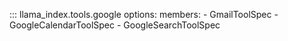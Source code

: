 ::: llama_index.tools.google
    options:
      members:
        - GmailToolSpec
        - GoogleCalendarToolSpec
        - GoogleSearchToolSpec
